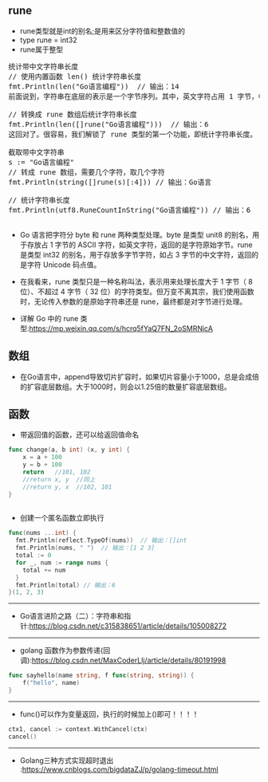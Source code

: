 ## rune
+ rune类型就是int的别名;是用来区分字符值和整数值的
+ type rune = int32
+ rune属于整型


<pre>
统计带中文字符串长度
// 使用内置函数 len() 统计字符串长度
fmt.Println(len("Go语言编程"))  // 输出：14  
前面说到，字符串在底层的表示是一个字节序列。其中，英文字符占用 1 字节，中文字符占用 3 字节，所以得到的长度 14 显然是底层占用字节长度，而不是字符串长度，这时，便需要用到 rune 类型。

// 转换成 rune 数组后统计字符串长度
fmt.Println(len([]rune("Go语言编程")))  // 输出：6
这回对了。很容易，我们解锁了 rune 类型的第一个功能，即统计字符串长度。

截取带中文字符串
s := "Go语言编程"
// 转成 rune 数组，需要几个字符，取几个字符
fmt.Println(string([]rune(s)[:4])) // 输出：Go语言 

// 统计字符串长度
fmt.Println(utf8.RuneCountInString("Go语言编程")) // 输出：6

</pre>

+ Go 语言把字符分 byte 和 rune 两种类型处理。byte 是类型 unit8 的别名，用于存放占 1 字节的 ASCII 字符，如英文字符，返回的是字符原始字节。rune 是类型 int32 的别名，用于存放多字节字符，如占 3 字节的中文字符，返回的是字符 Unicode 码点值。

+ 在我看来，rune 类型只是一种名称叫法，表示用来处理长度大于 1 字节（ 8 位）、不超过 4 字节（ 32 位）的字符类型。但万变不离其宗，我们使用函数时，无论传入参数的是原始字符串还是 rune，最终都是对字节进行处理。

+ 详解 Go 中的 rune 类型:<https://mp.weixin.qq.com/s/hcrq5fYaQ7FN_2oSMRNjcA>

## 数组
+ 在Go语言中，append导致切片扩容时，如果切片容量小于1000，总是会成倍的扩容底层数组。大于1000时，则会以1.25倍的数量扩容底层数组。

## 函数
+ 带返回值的函数，还可以给返回值命名
```go
func change(a, b int) (x, y int) {
    x = a + 100
    y = b + 100
    return   //101, 102
    //return x, y  //同上
    //return y, x  //102, 101
}
 
```

+ 创建一个匿名函数立即执行
```go
func(nums ...int) {
  fmt.Println(reflect.TypeOf(nums))  // 输出：[]int
  fmt.Println(nums, " ")  // 输出：[1 2 3]
  total := 0
  for _, num := range nums {
    total += num
  }
  fmt.Println(total) // 输出：6
}(1, 2, 3)

```


----


+ Go语言进阶之路（二）：字符串和指针:<https://blog.csdn.net/c315838651/article/details/105008272>

---

+ golang 函数作为参数传递(回调):<https://blog.csdn.net/MaxCoderLlj/article/details/80191998>

```go
func sayhello(name string, f func(string, string)) {
    f("hello", name)
}
```

---

+ func()可以作为变量返回，执行的时候加上()即可！！！！

```go
ctx1, cancel := context.WithCancel(ctx)
cancel()
```

---
+ Golang三种方式实现超时退出 :<https://www.cnblogs.com/bigdataZJ/p/golang-timeout.html>